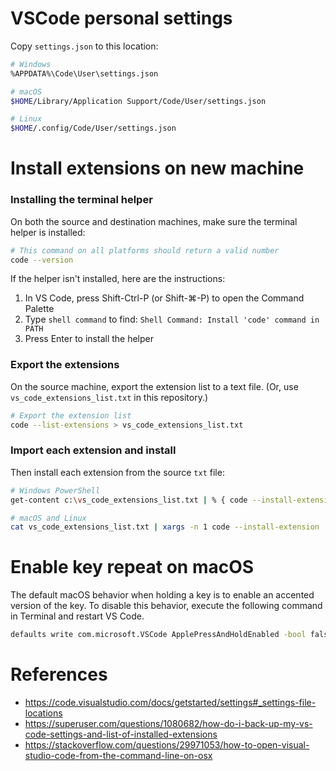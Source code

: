 # VSCode personal settings
Copy `settings.json` to this location:
```bash
# Windows
%APPDATA%\Code\User\settings.json

# macOS
$HOME/Library/Application Support/Code/User/settings.json

# Linux
$HOME/.config/Code/User/settings.json
```

# Install extensions on new machine

### Installing the terminal helper
On both the source and destination machines, make sure the terminal helper is installed:

```bash
# This command on all platforms should return a valid number
code --version
```

If the helper isn't installed, here are the instructions:
 1. In VS Code, press Shift-Ctrl-P (or Shift-⌘-P) to open the Command Palette
 2. Type `shell command` to find:
    `Shell Command: Install 'code' command in PATH`
 3. Press Enter to install the helper

### Export the extensions
On the source machine, export the extension list to a text file. (Or, use `vs_code_extensions_list.txt` in this repository.)
```bash
# Export the extension list
code --list-extensions > vs_code_extensions_list.txt
```

### Import each extension and install
Then install each extension from the source `txt` file:
```bash
# Windows PowerShell
get-content c:\vs_code_extensions_list.txt | % { code --install-extension $_ }

# macOS and Linux
cat vs_code_extensions_list.txt | xargs -n 1 code --install-extension
```

# Enable key repeat on macOS
The default macOS behavior when holding a key is to enable an accented version of the key. To disable this behavior, execute the following command in Terminal and restart VS Code.
```bash
defaults write com.microsoft.VSCode ApplePressAndHoldEnabled -bool false
```

# References
 * https://code.visualstudio.com/docs/getstarted/settings#_settings-file-locations
 * https://superuser.com/questions/1080682/how-do-i-back-up-my-vs-code-settings-and-list-of-installed-extensions
 * https://stackoverflow.com/questions/29971053/how-to-open-visual-studio-code-from-the-command-line-on-osx
